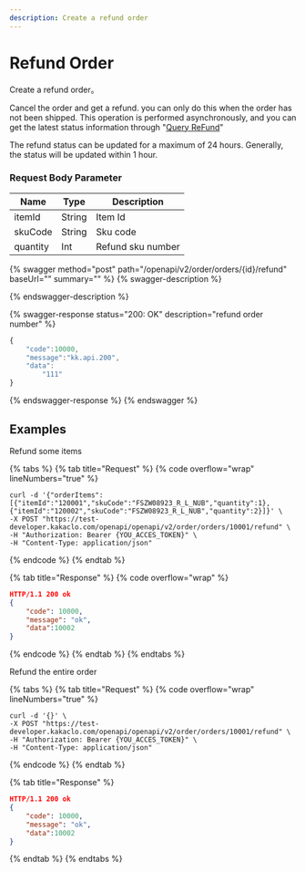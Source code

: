 ```yaml
---
description: Create a refund order
---
```


# Refund Order

Create a refund order。

Cancel the order and get a refund. you can only do this when the order has not been shipped. This operation is performed asynchronously, and you can get the latest status information through "[Query ReFund](query-refund.md)"

The refund status can be updated for a maximum of 24 hours. Generally, the status will be updated within 1 hour.

### **Request Body Parameter**

| Name     | Type   | Description       |
| -------- | ------ | ----------------- |
| itemId   | String | Item Id           |
| skuCode  | String | Sku code          |
| quantity | Int    | Refund sku number |

{% swagger method="post" path="/openapi/v2/order/orders/{id}/refund" baseUrl="" summary="" %}
{% swagger-description %}

{% endswagger-description %}

{% swagger-response status="200: OK" description="refund order number" %}
```javascript
{
    "code":10000,
    "message":"kk.api.200",
    "data":
        "111"
}
```
{% endswagger-response %}
{% endswagger %}

## Examples

Refund some items

{% tabs %}
{% tab title="Request" %}
{% code overflow="wrap" lineNumbers="true" %}
```shell
curl -d '{"orderItems":[{"itemId":"120001","skuCode":"FSZW08923_R_L_NUB","quantity":1},{"itemId":"120002","skuCode":"FSZW08923_R_L_NUB","quantity":2}]}' \
-X POST "https://test-developer.kakaclo.com/openapi/openapi/v2/order/orders/10001/refund" \
-H "Authorization: Bearer {YOU_ACCES_TOKEN}" \
-H "Content-Type: application/json"
```
{% endcode %}
{% endtab %}

{% tab title="Response" %}
{% code overflow="wrap" %}
```json
HTTP/1.1 200 ok
{
    "code": 10000,
    "message": "ok",
    "data":10002
}
```
{% endcode %}
{% endtab %}
{% endtabs %}

Refund the entire order

{% tabs %}
{% tab title="Request" %}
{% code overflow="wrap" lineNumbers="true" %}
```shell
curl -d '{}' \
-X POST "https://test-developer.kakaclo.com/openapi/openapi/v2/order/orders/10001/refund" \
-H "Authorization: Bearer {YOU_ACCES_TOKEN}" \
-H "Content-Type: application/json"
```
{% endcode %}
{% endtab %}

{% tab title="Response" %}
```json
HTTP/1.1 200 ok
{
    "code": 10000,
    "message": "ok",
    "data":10002
}
```
{% endtab %}
{% endtabs %}


